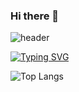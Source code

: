 ### Hi there 👋

![header](https://capsule-render.vercel.app/api?type=wave&color=0:00c6ff,100:0072ff&height=180&section=header&text=Pikao&fontSize=40&fontColor=fff)

[![Typing SVG](https://readme-typing-svg.herokuapp.com?color=36BCF7&lines=AI+Engineer+%7C+Python+Developer+%7C+LLM+Architect)](https://git.io/typing-svg)

![Top Langs](https://github-readme-stats.vercel.app/api/top-langs/?username=Pikao777&layout=compact&theme=tokyonight)

<!--
**Pikao777/Pikao777** is a ✨ _special_ ✨ repository because its `README.md` (this file) appears on your GitHub profile.

Here are some ideas to get you started:

- 🔭 I’m currently working on ...
- 🌱 I’m currently learning ...
- 👯 I’m looking to collaborate on ...
- 🤔 I’m looking for help with ...
- 💬 Ask me about ...
- 📫 How to reach me: ...
- 😄 Pronouns: ...
- ⚡ Fun fact: ...
-->

